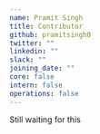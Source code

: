 ```yaml
---
name: Pramit Singh
title: Contributor
github: pramitsingh0
twitter: ""
linkedin: ""
slack: ""
joining_date: ""
core: false
intern: false
operations: false
---
```


Still waiting for this

